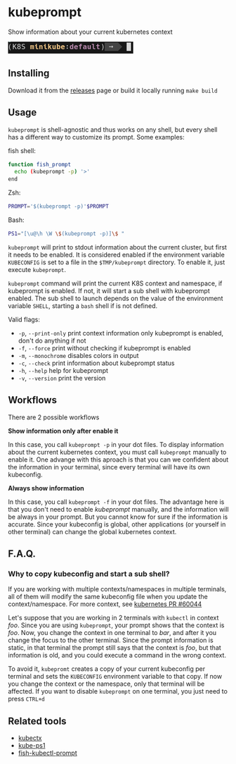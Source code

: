 # kubeprompt

Show information about your current kubernetes context

![prompt](imgs/kubeprompt.png)

## Installing

Download it from the
[releases](https://github.com/jlesquembre/kubeprompt/releases) page or build it
locally running `make build`

## Usage

`kubeprompt` is shell-agnostic and thus works on any shell, but every shell has
a different way to customize its prompt. Some examples:

fish shell:

```sh
function fish_prompt
  echo (kubeprompt -p) '>'
end
```

Zsh:

```sh
PROMPT='$(kubeprompt -p)'$PROMPT
```

Bash:

```sh
PS1="[\u@\h \W \$(kubeprompt -p)]\$ "
```

`kubeprompt` will print to stdout information about the current cluster, but
first it needs to be enabled. It is considered enabled if the environment
variable `KUBECONFIG` is set to a file in the `$TMP/kubeprompt` directory. To
enable it, just execute `kubeprompt`.

`kubeprompt` command will print the current K8S context and namespace, if
kubeprompt is enabled. If not, it will start a sub shell with kubeprompt
enabled. The sub shell to launch depends on the value of the environment
variable `SHELL`, starting a `bash` shell if is not defined.

Valid flags:

- `-p`, `--print-only` print context information only kubeprompt is enabled,
  don't do anything if not
- `-f`, `--force` print without checking if kubeprompt is enabled
- `-m`, `--monochrome` disables colors in output
- `-c`, `--check` print information about kubeprompt status
- `-h`, `--help` help for kubeprompt
- `-v`, `--version` print the version

## Workflows

There are 2 possible workflows

**Show information only after enable it**

In this case, you call `kubeprompt -p` in your dot files. To display information
about the current kubernetes context, you must call `kubeprompt` manually to
enable it. One advange with this aproach is that you can we confident about the
information in your terminal, since every terminal will have its own kubeconfig.

**Always show information**

In this case, you call `kubeprompt -f` in your dot files. The advantage here is
that you don't need to enable _kubeprompt_ manually, and the information will be
always in your prompt. But you cannot know for sure if the information is
accurate. Since your kubeconfig is global, other applications (or yourself in
other terminal) can change the global kubernetes context.

## F.A.Q.

### Why to copy kubeconfig and start a sub shell?

If you are working with multiple contexts/namespaces in multiple terminals, all
of them will modify the same kubeconfig file when you update the
context/namespace. For more context, see
[kubernetes PR #60044](https://github.com/kubernetes/kubernetes/pull/60044#issuecomment-405420482)

Let's suppose that you are working in 2 terminals with `kubectl` in context
_foo_. Since you are using `kubeprompt`, your prompt shows that the context is
_foo_. Now, you change the context in one terminal to _bar_, and after it you
change the focus to the other terminal. Since the prompt information is static,
in that terminal the prompt still says that the context is _foo_, but that
information is old, and you could execute a command in the wrong context.

To avoid it, `kubepromt` creates a copy of your current kubeconfig per terminal
and sets the `KUBECONFIG` environment variable to that copy. If now you change
the context or the namespace, only that terminal will be affected. If you want
to disable `kubeprompt` on one terminal, you just need to press `CTRL+d`

## Related tools

- [kubectx](https://github.com/ahmetb/kubectx)
- [kube-ps1](https://github.com/jonmosco/kube-ps1)
- [fish-kubectl-prompt](https://github.com/Ladicle/fish-kubectl-prompt)
